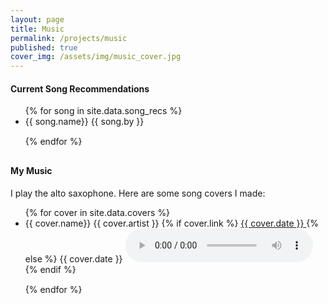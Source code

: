 ```yaml
---
layout: page
title: Music
permalink: /projects/music
published: true
cover_img: /assets/img/music_cover.jpg
---
```


#### Current Song Recommendations

<ul class="song-rec-list">
    {% for song in site.data.song_recs %}
    <li>
    <div class="song-list">
        {{ song.name}}
        <span>{{ song.by }}</span>
    </div>
    </li>
    {% endfor %}
</ul>


#### My Music
I play the alto saxophone. Here are some song covers I made:

<ul class="cover-list">
    {% for cover in site.data.covers %}
    <li>
    <div class="song-list">
        {{ cover.name}}
        <span>{{ cover.artist }}</span>
        <span>
            {% if cover.link %}
            <a href= "{{ cover.link | relative_url }}" target="_blank" rel="noopener noreferrer">
              {{ cover.date }}
            </a>
            {% else %}
            <span>{{ cover.date }}</span>
            <audio controls>
              <source src="{{ cover.source | relative_url }}" type="audio/mpeg">
              Your browser does not support the audio element.
            </audio>
            {% endif %}
        </span>
    </div>
    </li>
    {% endfor %}
</ul>

<!-- CSS for layout styling -->
<style>
  .song-rec-list {
    margin-bottom: 30px;
  }
  .song-list {
    margin-bottom: 15px;
  }
</style>